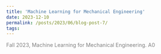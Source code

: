 ```yaml
---
title: 'Machine Learning for Mechanical Engineering'
date: 2023-12-10
permalink: /posts/2023/06/blog-post-7/
tags:
---
```


<span style = "font-size:14px; color: gray;"> Fall 2023, Machine Learning for Mechanical Engineering. A0 </span>